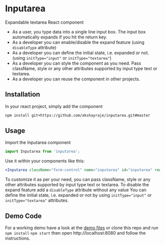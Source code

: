 # Inputarea
Expandable textarea React component

* As a user, you type data into a single line input box. The input box automatically expands if you hit the return key.
* As a developer you can enable/disable the expand feature (using `disableType` attribute)
* As a developer you can define the initial state, i.e. expanded or not. (using `initType="input"` or `initType="textarea"`)
* As a developer you can style the component as you need. Pass className, style or any other attributes supported by input type text or textarea.
* As a developer you can reuse the component in other projects.

## Installation

In your react project, simply add the component 

```sh
npm install git+https://github.com/akshayraje/inputarea.git#master
```

## Usage

Import the Inputarea component

```javascript
import Inputarea from 'inputarea';
```

Use it within your components like this:

```jsx
<Inputarea className="form-control" name="inputarea" id="inputarea" rows="3" placeholder="Input text here" />
```

To customize it as per your need, you can pass className, style or any other attributes supported by input type text or textarea.
To disable the expand feature add a `disableType` attribute without any value
You can define the initial state, i.e. expanded or not by using `initType="input"` or `initType="textarea"` attributes.

## Demo Code

For a working demo have a look at the [demo files](/demo) or clone this repo and run `npm install` `npm start` then open http://localhost:8080 and follow the instructions.
